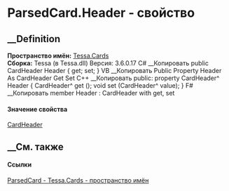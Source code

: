 # ParsedCard.Header - свойство
##  __Definition
 **Пространство имён:** [Tessa.Cards](N_Tessa_Cards.htm)  
 **Сборка:** Tessa (в Tessa.dll) Версия: 3.6.0.17
C# __Копировать
     public CardHeader Header { get; set; }
VB __Копировать
     Public Property Header As CardHeader
    	Get
    	Set
C++ __Копировать
     public:
    property CardHeader^ Header {
    	CardHeader^ get ();
    	void set (CardHeader^ value);
    }
F# __Копировать
     member Header : CardHeader with get, set
#### Значение свойства
[CardHeader](T_Tessa_Cards_ComponentModel_CardHeader.htm)
##  __См. также
#### Ссылки
[ParsedCard - ](T_Tessa_Cards_ParsedCard.htm)
[Tessa.Cards - пространство имён](N_Tessa_Cards.htm)
